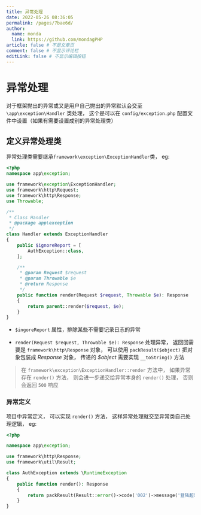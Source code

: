 ```yaml
---
title: 异常处理
date: 2022-05-26 08:36:05
permalink: /pages/7bae6d/
author: 
  name: monda
  link: https://github.com/mondagPHP
article: false # 不是文章页
comment: false # 不显示评论栏
editLink: false # 不显示编辑按钮
---
```

# 异常处理

对于框架抛出的异常或又是用户自己抛出的异常默认会交至`\app\exception\Handler` 类处理， 这个是可以在 `config/exception.php` 配置文件中设置（如果有需要设置成别的异常处理类）

## 定义异常处理类

异常处理类需要继承`framework\exception\ExceptionHandler`类， eg:

```php
<?php
namespace app\exception;

use framework\exception\ExceptionHandler;
use framework\http\Request;
use framework\http\Response;
use Throwable;

/**
 * Class Handler
 * @package app\exception
 */
class Handler extends ExceptionHandler
{
    public $ignoreReport = [
        AuthException::class,
    ];

    /**
     * @param Request $request
     * @param Throwable $e
     * @return Response
     */
    public function render(Request $request, Throwable $e): Response
    {
        return parent::render($request, $e);
    }
}
```

- `$ingoreReport` 属性，排除某些不需要记录日志的异常

- `render(Request $request, Throwable $e): Response` 处理异常， 返回回需要是 `framework\http\Response` 对象， 可以使用 `packResult($object)` 把对象包装成 *Response* 对象， 传递的 *$object* 需要实现 `__toString()` 方法

> 在 `framework\exception\ExceptionHandler::render` 方法中， 如果异常存在 `render()` 方法， 则会进一步递交给异常本身的 `render()` 处理， 否则会返回 `500` 响应

### 异常定义

项目中异常定义， 可以实现 `render()` 方法， 这样异常处理就交至异常类自己处理逻辑， eg:

```php
<?php

namespace app\exception;

use framework\http\Response;
use framework\util\Result;

class AuthException extends \RuntimeException
{
    public function render(): Response
    {
        return packResult(Result::error()->code('002')->message('登陆超时，请重新登陆'));
    }
}
```
